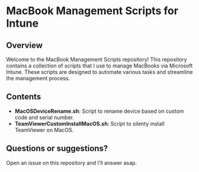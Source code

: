# MacBook Management Scripts for Intune

## Overview

Welcome to the MacBook Management Scripts repository! This repository contains a collection of scripts that I use to manage MacBooks via Microsoft Intune. These scripts are designed to automate various tasks and streamline the management process.

## Contents

- **MacOSDeviceRename.sh**: Script to rename device based on custom code and serial number.
- **TeamViewerCustomInstallMacOS.sh**: Script to silenty install TeamViewer on MacOS.

## Questions or suggestions?
Open an issue on this repository and I'll answer asap.

